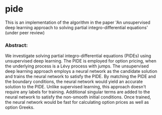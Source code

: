 # pide

This is an implementation of the algorithm in the paper 'An unsupervised deep learning approach to solving partial integro-differential equations' (under peer review)

### Abstract:
We investigate solving partial integro-differential equations (PIDEs) using unsupervised deep learning. The PIDE is employed for option pricing, when the underlying process is a Lévy process with jumps. The unsupervised deep learning approach employs a neural network as the candidate solution and trains the neural network to satisfy the PIDE. By matching the PIDE and the boundary conditions, the neural network would yield an accurate solution to the PIDE. Unlike supervised learning, this approach doesn't require any labels for training. Additional singular terms are added to the neural network to satisfy the non-smooth initial conditions. Once trained, the neural network would be fast for calculating option prices as well as option Greeks.

